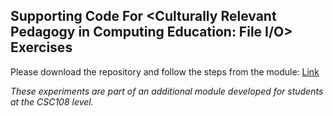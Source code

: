 ## Supporting Code For <Culturally Relevant Pedagogy in Computing Education: File I/O> Exercises
Please download the repository and follow the steps from the module: [Link](<https://ecampusontario.pressbooks.pub/cscriticalpedagogies/chapter/culturally-relevant-pedagogy-in-computing-education-file-i-o/>)

_These experiments are part of an additional module developed for students at the CSC108 level._
